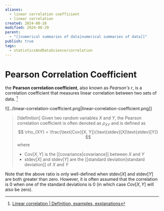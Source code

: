 ```yaml
---
aliases:
  - linear correlation coefficient
  - linear correlation
created: 2024-08-26
modified: 2024-08-29
parent:
  - "[[numerical summaries of data|numerical summaries of data]]"
publish: true
tags:
  - statisticsAndDataScience/correlation
---
```


# Pearson Correlation Coefficient

the **Pearson correlation coefficient**, also known as _Pearson's r_, is a correlation coefficient that measures linear correlation between two sets of data. [^1]

![[../linear-correlation-coefficient.png|linear-correlation-coefficient.png]]

> [!definition]
> Given two random variables $X$ and $Y$, the Pearson correlation coefficient is often denoted as $\rho_{XY}$ and is defined as
>$$
\rho_{XY} = \frac{\text{Cov}[X, Y]}{\text{stdev}[X]\text{stdev}[Y]}
>$$
>where
> - $\text{Cov}[X, Y]$ is the [[covariance|covariance]] between $X$ and $Y$
> - $\text{stdev}[X]$ and $\text{stdev}[Y]$ are the [[standard deviation|standard deviation]] of $X$ and $Y$

Note that the above ratio is only well-defined when $\text{stdev}[X]$ and $\text{stdev}[Y]$ are both greater than zero. However, it is often assumed that the correlation is 0 when one of the standard deviations is 0 (in which case $Cov[X, Y]$ will also be zero).

[^1]: [Linear correlation | Definition, examples, explanations](https://statlect.com/fundamentals-of-probability/linear-correlation)